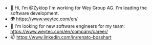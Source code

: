 - 👋 Hi, I’m @Zyklop I'm working for Wey Group AG. I'm leading the software development.
- 🌍 https://www.weytec.com/en/
- 🤝 I'm looking for new software engineers for my team: https://www.weytec.com/en/company/career/ 
- 📫 https://www.linkedin.com/in/renato-bosshart

<!---
Zyklop/Zyklop is a ✨ special ✨ repository because its `README.md` (this file) appears on your GitHub profile.
You can click the Preview link to take a look at your changes.
--->
